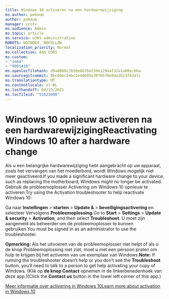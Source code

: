 ```yaml
---
title: Windows 10 activeren na een hardwarewijziging
ms.author: pebaum
author: pebaum
manager: scotv
ms.audience: Admin
ms.topic: article
ms.service: o365-administration
ROBOTS: NOINDEX, NOFOLLOW
localization_priority: Normal
ms.collection: Adm_O365
ms.custom:
- "3484"
- "9001418"
ms.openlocfilehash: d9a0808c2b56e6676e239e129aaf32a1a80ecbba
ms.sourcegitcommit: 8bc60ec34bc1e40685e3976576e04a2623f63a7c
ms.translationtype: MT
ms.contentlocale: nl-NL
ms.lasthandoff: 04/15/2021
ms.locfileid: "51823098"
---
```

# <a name="reactivating-windows-10-after-a-hardware-change"></a><span data-ttu-id="04e0b-102">Windows 10 opnieuw activeren na een hardwarewijziging</span><span class="sxs-lookup"><span data-stu-id="04e0b-102">Reactivating Windows 10 after a hardware change</span></span>

<span data-ttu-id="04e0b-103">Als u een belangrijke hardwarewijziging hebt aangebracht op uw apparaat, zoals het vervangen van het moederbord, wordt Windows mogelijk niet meer geactiveerd.</span><span class="sxs-lookup"><span data-stu-id="04e0b-103">If you made a significant hardware change to your device, such as replacing the motherboard, Windows might no longer be activated.</span></span> <span data-ttu-id="04e0b-104">Gebruik de probleemoplosser Activering om Windows 10 opnieuw te activeren:</span><span class="sxs-lookup"><span data-stu-id="04e0b-104">Try using the Activation troubleshooter to help reactivate Windows 10:</span></span>

<span data-ttu-id="04e0b-105">Ga naar **Instellingen**  >  **starten**  >  **Update &**  >  **beveiligingsactivering** en selecteer Vervolgens **Probleemoplossing.**</span><span class="sxs-lookup"><span data-stu-id="04e0b-105">Go to **Start** > **Settings** > **Update & security** > **Activation**, and then select **Troubleshoot**.</span></span> <span data-ttu-id="04e0b-106">U moet zijn aangemeld als beheerder om de probleemoplosser te kunnen gebruiken.</span><span class="sxs-lookup"><span data-stu-id="04e0b-106">You must be signed in as an administrator to use the troubleshooter.</span></span>

<span data-ttu-id="04e0b-107">**Opmerking:** Als het uitvoeren van de probleemoplosser niet  helpt of als u de knop Probleemoplossing niet ziet, moet u met een persoon praten om hulp te krijgen bij het activeren van uw exemplaar van Windows.</span><span class="sxs-lookup"><span data-stu-id="04e0b-107">**Note:** If running the troubleshooter doesn’t help or you don’t see the **Troubleshoot** button, you’ll need to talk to a person to get help activating your copy of Windows.</span></span> <span data-ttu-id="04e0b-108">(Klik op **de knop Contact** opnemen in de linkerbenedenhoek van deze app.)</span><span class="sxs-lookup"><span data-stu-id="04e0b-108">(Click the **Contact us** button in the lower left corner of this app.)</span></span>

[<span data-ttu-id="04e0b-109">Meer informatie over activering in Windows 10</span><span class="sxs-lookup"><span data-stu-id="04e0b-109">Learn more about activation in Windows 10</span></span>](https://support.microsoft.com/help/12440/windows-10-activate)
